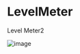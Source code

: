 # LevelMeter
Level Meter2

![image](https://github.com/user-attachments/assets/eb86882e-1467-4878-922e-d404cce7c3dc)


